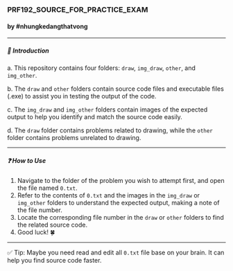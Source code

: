 ### PRF192_SOURCE_FOR_PRACTICE_EXAM
#### by #nhungkedangthatvong
---

##### 🚩 Introduction
a. This repository contains four folders: `draw`, `img_draw`, `other`, and `img_other`.

b. The `draw` and `other` folders contain source code files and executable files (.exe) to assist you in testing the output of the code.

c. The `img_draw` and `img_other` folders contain images of the expected output to help you identify and match the source code easily.

d. The `draw` folder contains problems related to drawing, while the `other` folder contains problems unrelated to drawing.

---

##### ❓ How to Use
1. Navigate to the folder of the problem you wish to attempt first, and open the file named `0.txt`.
2. Refer to the contents of `0.txt` and the images in the `img_draw` or `img_other` folders to understand the expected output, making a note of the file number.
3. Locate the corresponding file number in the `draw` or `other` folders to find the related source code.
4. Good luck! 🍀

---
✅ Tip: Maybe you need read and edit all `0.txt` file base on your brain. It can help you find source code faster.